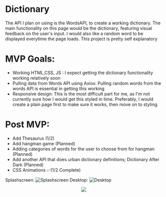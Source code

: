 # Dictionary
The API I plan on using is the WordsAPI, to create a working dictionary.
The main functionality on this page would be the dictionary, featuring visual feedback on the user's input. I would also like a random word to be displayed everytime the page loads. This project is pretty self explanatory

# MVP Goals:

- Working HTML,CSS, JS : I expect getting the dictionary functionality working relatively soon
- Pulling data from Words API using Axios: Pulling random words from the words API is essential in getting this working
- Responsive design: This is the most difficult part for me, as I'm not currently sure how I would get this styled in time. Preferably, I would create a plain page first to make sure it works, then move on to styling.

# Post MVP:
- Add Thesaurus (1/2)
- Add hangman game (Planned)
- Adding categories of words for the user to choose from for hangman (Planned)
- Add another API that does urban dictionary definitions; Dictionary After Dark (Planned)
- CSS Animations ✅(1/2 Complete)


Splashscreen:
![Splashscreen](https://i.imgur.com/u8uQcrk.jpg)
Desktop:
![Desktop](https://i.imgur.com/YV1jYSc.jpg)
<!-- Mobile:
![Mobile](https://imgur.com/Vd54Jdv.jpg) -->
<p align="center">
  <img src ="https://imgur.com/Vd54Jdv.jpg"/>
</p>
